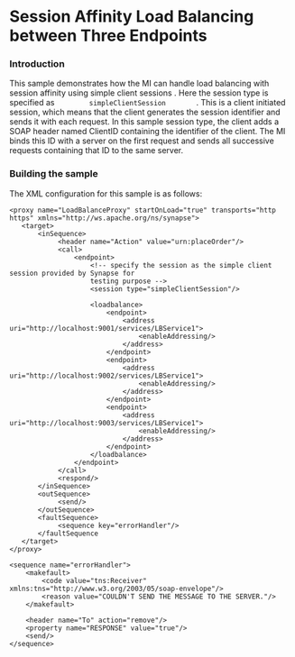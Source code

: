 # Session Affinity Load Balancing between Three Endpoints

### Introduction

This sample demonstrates how the MI can handle load balancing with
session affinity using simple client sessions . Here the
session type is specified as `         simpleClientSession        ` .
This is a client initiated session, which means that the client
generates the session identifier and sends it with each request. In this
sample session type, the client adds a SOAP header named ClientID
containing the identifier of the client. The MI binds this ID with a
server on the first request and sends all successive requests containing
that ID to the same server.

### Building the sample

The XML configuration for this sample is as follows:

``` 
<proxy name="LoadBalanceProxy" startOnLoad="true" transports="http https" xmlns="http://ws.apache.org/ns/synapse">
   <target>
       <inSequence>
            <header name="Action" value="urn:placeOrder"/>
            <call>
                <endpoint>
                    <!-- specify the session as the simple client session provided by Synapse for
                    testing purpose -->
                    <session type="simpleClientSession"/>

                    <loadbalance>
                        <endpoint>
                            <address uri="http://localhost:9001/services/LBService1">
                                <enableAddressing/>
                            </address>
                        </endpoint>
                        <endpoint>
                            <address uri="http://localhost:9002/services/LBService1">
                                <enableAddressing/>
                            </address>
                        </endpoint>
                        <endpoint>
                            <address uri="http://localhost:9003/services/LBService1">
                                <enableAddressing/>
                            </address>
                        </endpoint>
                    </loadbalance>
                </endpoint>
            </call>
            <respond/>
       </inSequence>
       <outSequence>
            <send/>
       </outSequence>
       <faultSequence>
            <sequence key="errorHandler"/>
       </faultSequence
   </target>
</proxy>

<sequence name="errorHandler">
    <makefault>
        <code value="tns:Receiver" xmlns:tns="http://www.w3.org/2003/05/soap-envelope"/>
        <reason value="COULDN'T SEND THE MESSAGE TO THE SERVER."/>
    </makefault>

    <header name="To" action="remove"/>
    <property name="RESPONSE" value="true"/>
    <send/>
</sequence>
```

<!--
**To build the sample**

### Executing the sample

The sample client used here is the **Load Balance and Failover Client**
.

**To execute the sample client**

-   Run the following command from the
    `           <ESB_HOME>/samples/axis2Client          ` directory.

    ``` bash
            ant loadbalancefailover -Dmode=session
    ```

### Analyzing the output

When the client is run in the session mode, the client continuously
sends requests with three different session IDs. Out of these three IDs
one ID is selected randomly for each request. Then the client prints the
session ID with the server that responds for each request.

When you analyze the output on the client console, you will see the
client output for the first 10 requests, which will be as follows:

``` java
    [java] Request: 1 Session number: 1 Response from server: MyServer3
    [java] Request: 2 Session number: 2 Response from server: MyServer2
    [java] Request: 3 Session number: 0 Response from server: MyServer1
    [java] Request: 4 Session number: 2 Response from server: MyServer2
    [java] Request: 5 Session number: 1 Response from server: MyServer3
    [java] Request: 6 Session number: 2 Response from server: MyServer2
    [java] Request: 7 Session number: 2 Response from server: MyServer2
    [java] Request: 8 Session number: 1 Response from server: MyServer3
    [java] Request: 9 Session number: 0 Response from server: MyServer1
    [java] Request: 10 Session number: 0 Response from server: MyServer1
    ... 
```

By analysing the above output, y ou will see that the session number 0
is always directed to the server named MyServer1. This means that the
session number 0 is bound to MyServer1. Similarly, session 1 s always
directed to MyServer3 and session 2 is always directed to MyServer2.
This means that session 1 and 2 are bound to MyServer3 and MyServer2
respectively.

-->

